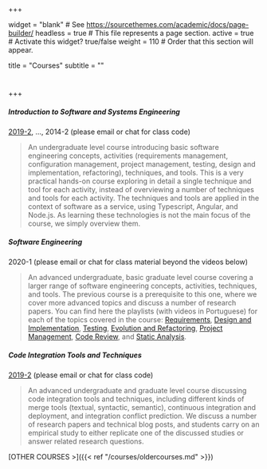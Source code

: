+++

widget = "blank"  # See https://sourcethemes.com/academic/docs/page-builder/
headless = true  # This file represents a page section.
active = true  # Activate this widget? true/false
weight = 110  # Order that this section will appear.

title = "Courses"
subtitle = ""

# 

+++

##### Introduction to Software and Systems Engineering

[2019-2](https://classroom.google.com/u/0/c/Mzc0MjkzOTA0ODBa), ..., 2014-2 
(please email or chat for class code)

> An undergraduate level course introducing basic software engineering concepts, activities (requirements management, configuration management, project management, testing, design and implementation, refactoring), techniques, and tools. This is a very practical hands-on course exploring in detail a single technique and tool for each activity, instead of overviewing a number of techniques and tools for each activity. The techniques and tools are applied in the context of software as a service, using Typescript, Angular, and Node.js. As learning these technologies is not the main focus of the course, we simply overview them. 

##### Software Engineering

2020-1
(please email or chat for class material beyond the videos below)

> An advanced undergraduate, basic graduate level course covering a larger range of software engineering concepts, activities, techniques, and tools. The previous course is a prerequisite to this one, where we cover more advanced topics and discuss a number of research papers. You can find here the playlists (with videos in Portuguese) for each of the topics covered in the course: [Requirements](https://www.youtube.com/watch?v=0zYgtcUgXtM&list=PLE-5PZOOoVUgQmHHn-bXzr5AyDWkl3n1Ghttps://www.youtube.com/watch?v=0zYgtcUgXtM&list=PLE-5PZOOoVUgQmHHn-bXzr5AyDWkl3n1G), [Design and Implementation](https://www.youtube.com/watch?v=yGO5wxtV0Vs&list=PLE-5PZOOoVUhMxgzBxkAPaij4KF77kftq), [Testing](https://www.youtube.com/watch?v=nOQnAkC0Yt4&list=PLE-5PZOOoVUiEVKU4PrgpESddSlrhYZ7x), [Evolution and Refactoring](https://www.youtube.com/watch?v=Mn-YkY7BYA8&list=PLE-5PZOOoVUhFoRtBfsOkhT5-x5DzrLRV), [Project Management](https://www.youtube.com/watch?v=A4zb6PTAfBQ&list=PLE-5PZOOoVUiOoeFsj9_VasLn7xsMBxGN), [Code Review](https://www.youtube.com/watch?v=AxW6z7_Gs2g&list=PLE-5PZOOoVUg42Tl11F3J02o5n5ZnCTNJ), and [Static Analysis](https://www.youtube.com/watch?v=VqNjTqUm-BE&list=PLE-5PZOOoVUjao8BeNye0nUZ7zfJRL2mq).

##### Code Integration Tools and Techniques

[2019-2](https://classroom.google.com/u/0/c/Mzc0NzYxMjU0NDNa)
(please email or chat for class code)

> An advanced undergraduate and graduate level course discussing code integration tools and techniques, including different kinds of merge tools (textual, syntactic, semantic), continuous integration and deployment, and integration conflict prediction. We discuss a number of research papers and technical blog posts, and students carry on an empirical study to either replicate one of the discussed studies or answer related research questions.

[OTHER COURSES >]({{< ref "/courses/oldercourses.md" >}})

